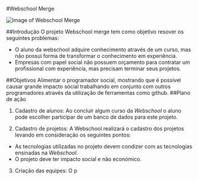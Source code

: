 #Webschool Merge

![Image of Webschool Merge](https://raw.githubusercontent.com/EdsonLuiz/webschoolmerge/master/img/webschool_merge.jpg)

##Introdução
O projeto Webschool merge tem como objetivo resover os seguintes problemas:
- O aluno da webschool adquire conhecimento através de um curso, mas não possui forma de transformar o conhecimento em experiência.
- Empresas com papel social não possuem orçamento para contratar um profissional com experiência, mas precisam terminar seus projetos.



##Objetivos
Alimentar o programador social, mostrando que é possível causar grande impacto sócial trabalhando em conjunto com outros programadores através da utilização de ferramentas como github. 
##Plano de ação
1. Cadastro de alunos: Ao concluir algum curso da *Webschool* o aluno pode escolher participar de um banco de dados para este projeto.

2. Cadastro de projetos: A Webschool realizará o cadastro dos projetos levando em consideração os seguintes pontos:
  - As tecnologias utilizadas no projeto devem condizer com as tecnologias ensinadas na *Webschool*.
  - O projeto deve ter impacto social e não económico.

3. Criação das equipes: O p
